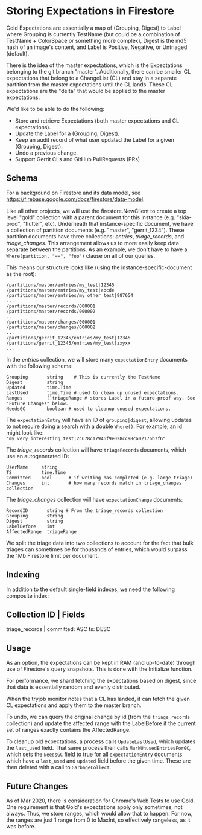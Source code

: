 Storing Expectations in Firestore
=================================

Gold Expectations are essentially a map of (Grouping, Digest) to Label where Grouping is
currently TestName (but could be a combination of TestName + ColorSpace or something
more complex), Digest is the md5 hash of an image's content, and Label is Positive, Negative,
or Untriaged (default).

There is the idea of the master expectations, which is the Expectations belonging to the
git branch "master". Additionally, there can be smaller CL expectations that belong
to a ChangeList (CL) and stay in a separate partition from the master expectations until the
CL lands. These CL expectations are the "delta" that would be applied to the master expectations.

We'd like to be able to do the following:

  - Store and retrieve Expectations (both master expectations and CL expectations).
  - Update the Label for a (Grouping, Digest).
  - Keep an audit record of what user updated the Label for a given (Grouping, Digest).
  - Undo a previous change.
  - Support Gerrit CLs and GitHub PullRequests (PRs)

Schema
------

For a background on Firestore and its data model, see
<https://firebase.google.com/docs/firestore/data-model>.

Like all other projects, we will use the firestore.NewClient to create a top level
"gold" collection with a parent document for this instance (e.g. "skia-prod", "flutter", etc).
Underneath that instance-specific document, we have a collection of partition documents (e.g.
"master", "gerrit_1234"). These partition documents have three collections: *entries*,
*triage_records*, and *triage_changes*. This arrangement allows us to more easily keep data
separate between the partitions. As an example, we don't have to have a
`Where(partition, "==", "foo")` clause on all of our queries.

This means our structure looks like (using the instance-specific-document as the root):
```
/partitions/master/entries/my_test|12345
/partitions/master/entries/my_test|abcde
/partitions/master/entries/my_other_test|987654
...
/partitions/master/records/000001
/partitions/master/records/000002
...
/partitions/master/changes/000001
/partitions/master/changes/000002
...
/partitions/gerrit_12345/entries/my_test|12345
/partitions/gerrit_12345/entries/my_test|zxyxx
...
```

In the *entries* collection, we will store many `expectationEntry` documents with
the following schema:

	Grouping       string    # This is currently the TestName
	Digest         string
	Updated        time.Time
	LastUsed       time.Time # used to clean up unused expectations.
	Ranges         []triageRange # stores Label in a future-proof way. See "Future Changes" below.
	NeedsGC        boolean # used to cleanup unused expectations.

The `expectationEntry` will have an ID of `grouping|digest`, allowing updates to not require
doing a search with a double `Where()`. For example, an id might look like:
`"my_very_interesting_test|2c678c17946f9e028cc98ca02176b7f6"`

The *triage_records* collection will have `triageRecords` documents, which use an autogenerated ID:

	UserName     string
	TS           time.Time
	Committed    bool      # if writing has completed (e.g. large triage)
	Changes      int       # how many records match in triage_changes collection

The *triage_changes* collection will have `expectationChange` documents:

	RecordID       string # From the triage_records collection
	Grouping       string
	Digest         string
	LabelBefore    int
	AffectedRange  triageRange

We split the triage data into two collections to account for the fact that bulk triages can
sometimes be for thousands of entries, which would surpass the 1Mb Firestore limit per document.

Indexing
--------
In addition to the default single-field indexes, we need the following composite index:

Collection ID              | Fields
------------------------------------------------------------------
triage_records             | committed: ASC ts: DESC

Usage
-----

As an option, the expectations can be kept in RAM (and up-to-date) through use of Firestore's
query snapshots. This is done with the Initialize function.

For performance, we shard fetching the expectations based on digest, since that data is essentially
random and evenly distributed.

When the tryjob monitor notes that a CL has landed, it can fetch the given CL expectations and
apply them to the master branch.

To undo, we can query the original change by id (from the `triage_records` collection) and update
the affected range with the LabelBefore if the current set of ranges exactly contains the
AffectedRange.

To cleanup old expectations, a process calls `UpdateLastUsed`, which updates the `last_used` field.
That same process then calls `MarkUnusedEntriesForGC`, which sets the `NeedsGC` field to true for
all `expectationEntry` documents which have a `last_used` and `updated` field before the given time.
These are then deleted with a call to `GarbageCollect`.

Future Changes
--------------

As of Mar 2020, there is consideration for Chrome's Web Tests to use Gold. One requirement is that
Gold's expectations apply only sometimes, not always. Thus, we store ranges, which would allow that
to happen. For now, the ranges are just 1 range from 0 to MaxInt, so effectively rangeless, as
it was before.